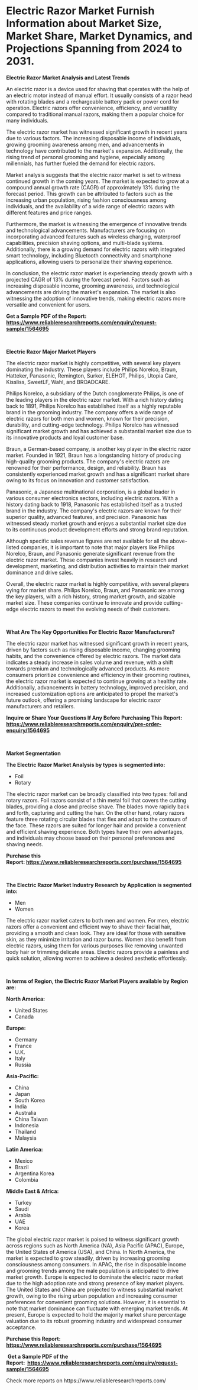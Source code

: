 <p><h1>Electric Razor Market Furnish Information about Market Size, Market Share, Market Dynamics, and Projections Spanning from 2024 to 2031.</h1></p><p><strong>Electric Razor Market Analysis and Latest Trends</strong></p>
<p><p>An electric razor is a device used for shaving that operates with the help of an electric motor instead of manual effort. It usually consists of a razor head with rotating blades and a rechargeable battery pack or power cord for operation. Electric razors offer convenience, efficiency, and versatility compared to traditional manual razors, making them a popular choice for many individuals.</p><p>The electric razor market has witnessed significant growth in recent years due to various factors. The increasing disposable income of individuals, growing grooming awareness among men, and advancements in technology have contributed to the market's expansion. Additionally, the rising trend of personal grooming and hygiene, especially among millennials, has further fueled the demand for electric razors.</p><p>Market analysis suggests that the electric razor market is set to witness continued growth in the coming years. The market is expected to grow at a compound annual growth rate (CAGR) of approximately 13% during the forecast period. This growth can be attributed to factors such as the increasing urban population, rising fashion consciousness among individuals, and the availability of a wide range of electric razors with different features and price ranges.</p><p>Furthermore, the market is witnessing the emergence of innovative trends and technological advancements. Manufacturers are focusing on incorporating advanced features such as wireless charging, waterproof capabilities, precision shaving options, and multi-blade systems. Additionally, there is a growing demand for electric razors with integrated smart technology, including Bluetooth connectivity and smartphone applications, allowing users to personalize their shaving experience.</p><p>In conclusion, the electric razor market is experiencing steady growth with a projected CAGR of 13% during the forecast period. Factors such as increasing disposable income, grooming awareness, and technological advancements are driving the market's expansion. The market is also witnessing the adoption of innovative trends, making electric razors more versatile and convenient for users.</p></p>
<p><strong>Get a Sample PDF of the Report:&nbsp; <a href="https://www.reliableresearchreports.com/enquiry/request-sample/1564695">https://www.reliableresearchreports.com/enquiry/request-sample/1564695</a></strong></p>
<p>&nbsp;</p>
<p><strong>Electric Razor Major Market Players</strong></p>
<p><p>The electric razor market is highly competitive, with several key players dominating the industry. These players include Philips Norelco, Braun, Hatteker, Panasonic, Remington, Surker, ELEHOT, Philips, Utopia Care, Kissliss, SweetLF, Wahl, and BROADCARE.</p><p>Philips Norelco, a subsidiary of the Dutch conglomerate Philips, is one of the leading players in the electric razor market. With a rich history dating back to 1891, Philips Norelco has established itself as a highly reputable brand in the grooming industry. The company offers a wide range of electric razors for both men and women, known for their precision, durability, and cutting-edge technology. Philips Norelco has witnessed significant market growth and has achieved a substantial market size due to its innovative products and loyal customer base.</p><p>Braun, a German-based company, is another key player in the electric razor market. Founded in 1921, Braun has a longstanding history of producing high-quality grooming products. The company's electric razors are renowned for their performance, design, and reliability. Braun has consistently experienced market growth and has a significant market share owing to its focus on innovation and customer satisfaction.</p><p>Panasonic, a Japanese multinational corporation, is a global leader in various consumer electronics sectors, including electric razors. With a history dating back to 1918, Panasonic has established itself as a trusted brand in the industry. The company's electric razors are known for their superior quality, advanced features, and precision. Panasonic has witnessed steady market growth and enjoys a substantial market size due to its continuous product development efforts and strong brand reputation.</p><p>Although specific sales revenue figures are not available for all the above-listed companies, it is important to note that major players like Philips Norelco, Braun, and Panasonic generate significant revenue from the electric razor market. These companies invest heavily in research and development, marketing, and distribution activities to maintain their market dominance and drive sales.</p><p>Overall, the electric razor market is highly competitive, with several players vying for market share. Philips Norelco, Braun, and Panasonic are among the key players, with a rich history, strong market growth, and sizable market size. These companies continue to innovate and provide cutting-edge electric razors to meet the evolving needs of their customers.</p></p>
<p>&nbsp;</p>
<p><strong>What Are The Key Opportunities For Electric Razor Manufacturers?</strong></p>
<p><p>The electric razor market has witnessed significant growth in recent years, driven by factors such as rising disposable income, changing grooming habits, and the convenience offered by electric razors. The market data indicates a steady increase in sales volume and revenue, with a shift towards premium and technologically advanced products. As more consumers prioritize convenience and efficiency in their grooming routines, the electric razor market is expected to continue growing at a healthy rate. Additionally, advancements in battery technology, improved precision, and increased customization options are anticipated to propel the market's future outlook, offering a promising landscape for electric razor manufacturers and retailers.</p></p>
<p><strong>Inquire or Share Your Questions If Any Before Purchasing This Report: <a href="https://www.reliableresearchreports.com/enquiry/pre-order-enquiry/1564695">https://www.reliableresearchreports.com/enquiry/pre-order-enquiry/1564695</a></strong></p>
<p>&nbsp;</p>
<p><strong>Market Segmentation</strong></p>
<p><strong>The Electric Razor Market Analysis by types is segmented into:</strong></p>
<p><ul><li>Foil</li><li>Rotary</li></ul></p>
<p><p>The electric razor market can be broadly classified into two types: foil and rotary razors. Foil razors consist of a thin metal foil that covers the cutting blades, providing a close and precise shave. The blades move rapidly back and forth, capturing and cutting the hair. On the other hand, rotary razors feature three rotating circular blades that flex and adapt to the contours of the face. These razors are suited for longer hair and provide a convenient and efficient shaving experience. Both types have their own advantages, and individuals may choose based on their personal preferences and shaving needs.</p></p>
<p><strong>Purchase this Report:&nbsp;<a href="https://www.reliableresearchreports.com/purchase/1564695">https://www.reliableresearchreports.com/purchase/1564695</a></strong></p>
<p>&nbsp;</p>
<p><strong>The Electric Razor Market Industry Research by Application is segmented into:</strong></p>
<p><ul><li>Men</li><li>Women</li></ul></p>
<p><p>The electric razor market caters to both men and women. For men, electric razors offer a convenient and efficient way to shave their facial hair, providing a smooth and clean look. They are ideal for those with sensitive skin, as they minimize irritation and razor burns. Women also benefit from electric razors, using them for various purposes like removing unwanted body hair or trimming delicate areas. Electric razors provide a painless and quick solution, allowing women to achieve a desired aesthetic effortlessly.</p></p>
<p>&nbsp;</p>
<p><strong>In terms of Region, the Electric Razor Market Players available by Region are:</strong></p>
<p>
    <p> <strong> North America: </strong>
        <ul>
            <li>United States</li>
            <li>Canada</li>
        </ul>
        </p> 
    <p> <strong> Europe: </strong>
        <ul>
            <li>Germany</li>
            <li>France</li>
            <li>U.K.</li>
            <li>Italy</li>
            <li>Russia</li>
        </ul>
        </p> 
    <p> <strong> Asia-Pacific: </strong>
        <ul>
            <li>China</li>
            <li>Japan</li>
            <li>South Korea</li>
            <li>India</li>
            <li>Australia</li>
            <li>China Taiwan</li>
            <li>Indonesia</li>
            <li>Thailand</li>
            <li>Malaysia</li>
        </ul>
        </p> 
    <p> <strong> Latin America: </strong>
        <ul>
            <li>Mexico</li>
            <li>Brazil</li>
            <li>Argentina Korea</li>
            <li>Colombia</li>
        </ul>
        </p> 
    <p> <strong> Middle East & Africa: </strong>
        <ul>
            <li>Turkey</li>
            <li>Saudi</li>
            <li>Arabia</li>
            <li>UAE</li>
            <li>Korea</li>
        </ul>
    </p>
    </p>
<p><p>The global electric razor market is poised to witness significant growth across regions such as North America (NA), Asia Pacific (APAC), Europe, the United States of America (USA), and China. In North America, the market is expected to grow steadily, driven by increasing grooming consciousness among consumers. In APAC, the rise in disposable income and grooming trends among the male population is anticipated to drive market growth. Europe is expected to dominate the electric razor market due to the high adoption rate and strong presence of key market players. The United States and China are projected to witness substantial market growth, owing to the rising urban population and increasing consumer preferences for convenient grooming solutions. However, it is essential to note that market dominance can fluctuate with emerging market trends. At present, Europe is expected to hold the majority market share percentage valuation due to its robust grooming industry and widespread consumer acceptance.</p></p>
<p><strong>Purchase this Report: <a href="https://www.reliableresearchreports.com/purchase/1564695">https://www.reliableresearchreports.com/purchase/1564695</a></strong></p>
<p>&nbsp;<strong>Get a Sample PDF of the Report:&nbsp;&nbsp;<a href="https://www.reliableresearchreports.com/enquiry/request-sample/1564695">https://www.reliableresearchreports.com/enquiry/request-sample/1564695</a></strong></p>
<p><strong></strong></p>
<p>Check more reports on https://www.reliableresearchreports.com/</p>